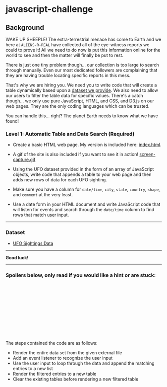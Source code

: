 # javascript-challenge

## Background

WAKE UP SHEEPLE! The extra-terrestrial menace has come to Earth and we here at `ALIENS-R-REAL` have collected all of the eye-witness reports we could to prove it! All we need to do now is put this information online for the world to see and then the matter will finally be put to rest.

There is just one tiny problem though... our collection is too large to search through manually. Even our most dedicated followers are complaining that they are having trouble locating specific reports in this mess.

That's why we are hiring you. We need you to write code that will create a table dynamically based upon a [dataset we provide](UFO-level-1/static/js/data.js). We also need to allow our users to filter the table data for specific values. There's a catch though... we only use pure JavaScript, HTML, and CSS, and D3.js on our web pages. They are the only coding languages which can be trusted.

You can handle this... right? The planet Earth needs to know what we have found!

### Level 1: Automatic Table and Date Search (Required)

* Create a basic HTML web page. My version is included here: [index.html](UFO-level-1/index.html).

* A gif of the site is also included if you want to see it in action! [screen-capture.gif](screen-capture.gif)

* Using the UFO dataset provided in the form of an array of JavaScript objects, write code that appends a table to your web page and then adds new rows of data for each UFO sighting.

* Make sure you have a column for `date/time`, `city`, `state`, `country`, `shape`, and `comment` at the very least.

* Use a date form in your HTML document and write JavaScript code that will listen for events and search through the `date/time` column to find rows that match user input.

- - -

### Dataset

* [UFO Sightings Data](UFO-level-1/static/js/data.js)

- - -

**Good luck!**

- - -


### Spoilers below, only read if you would like a hint or are stuck:
<br />
<br />
<br />
<br />
<br />
<br />
<br />
<br />
<br />
<br />

The steps contained the code are as follows:

- Render the entire data set from the given external file
- Add an event listener to recognize the user input
- Use the user input to loop through the data and append the matching entries to a new list
- Render the filtered entries to a new table
- Clear the existing tables before rendering a new filtered table

